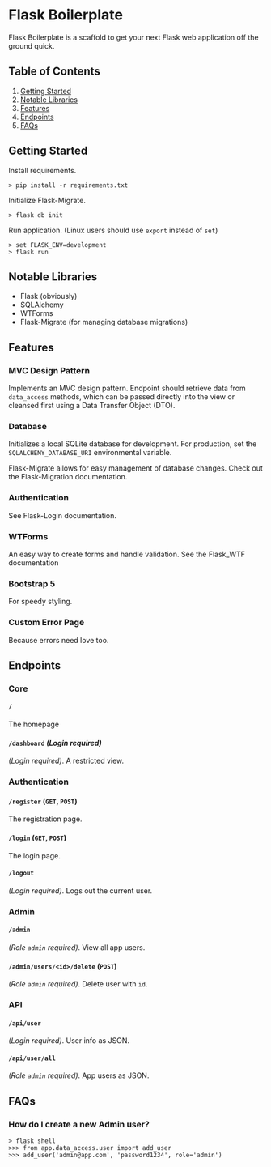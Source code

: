 
# Flask Boilerplate

Flask Boilerplate is a scaffold to get your next Flask web application off the ground quick.

## Table of Contents

1. [Getting Started](#getting-started)
2. [Notable Libraries](#notable-libraries)
3. [Features](#features)
4. [Endpoints](#endpoints)
5. [FAQs](#faqs)


## Getting Started

Install requirements.

    > pip install -r requirements.txt

Initialize Flask-Migrate.

    > flask db init

Run application. (Linux users should use `export` instead of `set`)
  
    > set FLASK_ENV=development
    > flask run


## Notable Libraries

- Flask (obviously)
- SQLAlchemy
- WTForms
- Flask-Migrate (for managing database migrations)


## Features

### MVC Design Pattern

Implements an MVC design pattern. Endpoint should retrieve data from `data_access` methods, which can be passed
directly into the view or cleansed first using a Data Transfer Object (DTO).

### Database

Initializes a local SQLite database for development. For production,
set the `SQLALCHEMY_DATABASE_URI` environmental variable.

Flask-Migrate allows for easy management of database changes. Check out the Flask-Migration documentation.

### Authentication

See Flask-Login documentation.

### WTForms

An easy way to create forms and handle validation. See the Flask_WTF documentation

### Bootstrap 5

For speedy styling.

### Custom Error Page

Because errors need love too.


## Endpoints

### Core

#### `/`

The homepage

#### `/dashboard` _(Login required)_

_(Login required)_. A restricted view.

### Authentication

#### `/register` (`GET`, `POST`)

The registration page.

#### `/login` (`GET`, `POST`)

The login page.

#### `/logout`

_(Login required)_. Logs out the current user.

### Admin

#### `/admin`

_(Role `admin` required)_. View all app users.

#### `/admin/users/<id>/delete` (`POST`)

_(Role `admin` required)_. Delete user with `id`.


### API

#### `/api/user`

_(Login required)_. User info as JSON.

#### `/api/user/all`

_(Role `admin` required)_. App users as JSON.


## FAQs

### How do I create a new Admin user?

    > flask shell
    >>> from app.data_access.user import add_user
    >>> add_user('admin@app.com', 'password1234', role='admin')